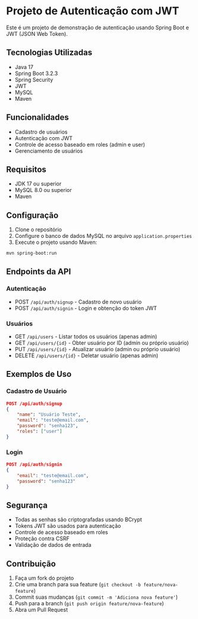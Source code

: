 # Projeto de Autenticação com JWT

Este é um projeto de demonstração de autenticação usando Spring Boot e JWT (JSON Web Token).

## Tecnologias Utilizadas

- Java 17
- Spring Boot 3.2.3
- Spring Security
- JWT
- MySQL
- Maven

## Funcionalidades

- Cadastro de usuários
- Autenticação com JWT
- Controle de acesso baseado em roles (admin e user)
- Gerenciamento de usuários

## Requisitos

- JDK 17 ou superior
- MySQL 8.0 ou superior
- Maven

## Configuração

1. Clone o repositório
2. Configure o banco de dados MySQL no arquivo `application.properties`
3. Execute o projeto usando Maven:
```bash
mvn spring-boot:run
```

## Endpoints da API

### Autenticação

- POST `/api/auth/signup` - Cadastro de novo usuário
- POST `/api/auth/signin` - Login e obtenção do token JWT

### Usuários

- GET `/api/users` - Listar todos os usuários (apenas admin)
- GET `/api/users/{id}` - Obter usuário por ID (admin ou próprio usuário)
- PUT `/api/users/{id}` - Atualizar usuário (admin ou próprio usuário)
- DELETE `/api/users/{id}` - Deletar usuário (apenas admin)

## Exemplos de Uso

### Cadastro de Usuário

```json
POST /api/auth/signup
{
    "name": "Usuário Teste",
    "email": "teste@email.com",
    "password": "senha123",
    "roles": ["user"]
}
```

### Login

```json
POST /api/auth/signin
{
    "email": "teste@email.com",
    "password": "senha123"
}
```

## Segurança

- Todas as senhas são criptografadas usando BCrypt
- Tokens JWT são usados para autenticação
- Controle de acesso baseado em roles
- Proteção contra CSRF
- Validação de dados de entrada

## Contribuição

1. Faça um fork do projeto
2. Crie uma branch para sua feature (`git checkout -b feature/nova-feature`)
3. Commit suas mudanças (`git commit -m 'Adiciona nova feature'`)
4. Push para a branch (`git push origin feature/nova-feature`)
5. Abra um Pull Request 